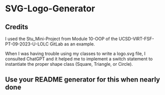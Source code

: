 # SVG-Logo-Generator

## Credits
I used the Stu_Mini-Project from Module 10-OOP of the UCSD-VIRT-FSF-PT-09-2023-U-LOLC GitLab as an example.

When I was having trouble using my classes to write a logo.svg file, I consulted ChatGPT and it helped me to implement a switch statement to instantiate the proper shape class (Square, Triangle, or Circle).

## Use your README generator for this when nearly done